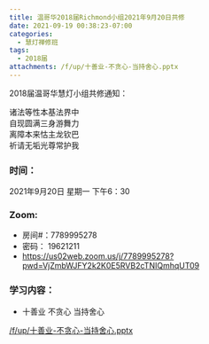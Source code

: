 ```yaml
---
title: 温哥华2018届Richmond小组2021年9月20日共修
date: 2021-09-19 00:38:23-07:00
categories:
  - 慧灯禅修班
tags:
  - 2018届
attachments: /f/up/十善业-不贪心-当持舍心.pptx
---
```

2018届温哥华慧灯小组共修通知：

诸法等性本基法界中\
自现圆满三身游舞力\
离障本来怙主龙钦巴\
祈请无垢光尊常护我  

### 时间：

2021年9月20日 星期一 下午6：30

### Zoom:

* 房间#：7789995278 
* 密码： 19621211
* <https://us02web.zoom.us/j/7789995278?pwd=VjZmbWJFY2k2K0E5RVB2cTNIQmhqUT09>

### 学习内容：

* 十善业 不贪心 当持舍心

[/f/up/十善业-不贪心-当持舍心.pptx](http://huidengchanxiu.net/hdv/f/up/十善业-不贪心-当持舍心.pptx)